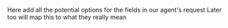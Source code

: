 Here add all the potential options for the fields in our agent's request
Later too will map this to what they really mean